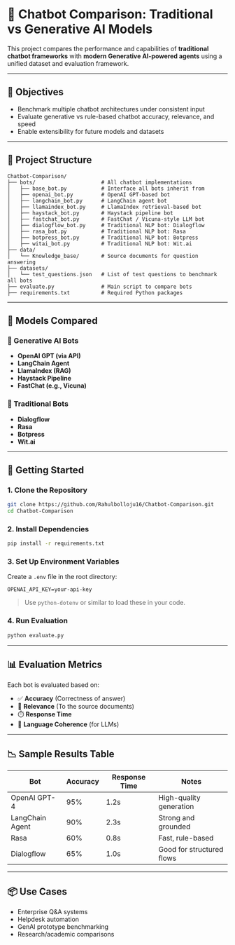 
# 🤖 Chatbot Comparison: Traditional vs Generative AI Models

This project compares the performance and capabilities of **traditional chatbot frameworks** with **modern Generative AI-powered agents** using a unified dataset and evaluation framework.

---

## 📌 Objectives

- Benchmark multiple chatbot architectures under consistent input
- Evaluate generative vs rule-based chatbot accuracy, relevance, and speed
- Enable extensibility for future models and datasets

---

## 📁 Project Structure

```
Chatbot-Comparison/
├── bots/                     # All chatbot implementations
│   ├── base_bot.py           # Interface all bots inherit from
│   ├── openai_bot.py         # OpenAI GPT-based bot
│   ├── langchain_bot.py      # LangChain agent bot
│   ├── llamaindex_bot.py     # LlamaIndex retrieval-based bot
│   ├── haystack_bot.py       # Haystack pipeline bot
│   ├── fastchat_bot.py       # FastChat / Vicuna-style LLM bot
│   ├── dialogflow_bot.py     # Traditional NLP bot: Dialogflow
│   ├── rasa_bot.py           # Traditional NLP bot: Rasa
│   ├── botpress_bot.py       # Traditional NLP bot: Botpress
│   ├── witai_bot.py          # Traditional NLP bot: Wit.ai
├── data/
│   └── Knowledge_base/       # Source documents for question answering
├── datasets/
│   └── test_questions.json   # List of test questions to benchmark all bots
├── evaluate.py               # Main script to compare bots
├── requirements.txt          # Required Python packages
```

---

## 🧠 Models Compared

### 🔹 Generative AI Bots

- **OpenAI GPT (via API)**
- **LangChain Agent**
- **LlamaIndex (RAG)**
- **Haystack Pipeline**
- **FastChat (e.g., Vicuna)**

### 🔸 Traditional Bots

- **Dialogflow**
- **Rasa**
- **Botpress**
- **Wit.ai**

---

## 🚀 Getting Started

### 1. Clone the Repository

```bash
git clone https://github.com/Rahulbolloju16/Chatbot-Comparison.git
cd Chatbot-Comparison
```

### 2. Install Dependencies

```bash
pip install -r requirements.txt
```

### 3. Set Up Environment Variables

Create a `.env` file in the root directory:

```env
OPENAI_API_KEY=your-api-key
```

> Use `python-dotenv` or similar to load these in your code.

### 4. Run Evaluation

```bash
python evaluate.py
```

---

## 📊 Evaluation Metrics

Each bot is evaluated based on:

- ✅ **Accuracy** (Correctness of answer)
- 🧠 **Relevance** (To the source documents)
- ⏱️ **Response Time**
- 💬 **Language Coherence** (for LLMs)

---

## 📉 Sample Results Table

| Bot              | Accuracy | Response Time | Notes                      |
|------------------|----------|----------------|-----------------------------|
| OpenAI GPT-4     | 95%      | 1.2s           | High-quality generation     |
| LangChain Agent  | 90%      | 2.3s           | Strong and grounded         |
| Rasa             | 60%      | 0.8s           | Fast, rule-based            |
| Dialogflow       | 65%      | 1.0s           | Good for structured flows   |

---

## 📦 Use Cases

- Enterprise Q&A systems
- Helpdesk automation
- GenAI prototype benchmarking
- Research/academic comparisons
